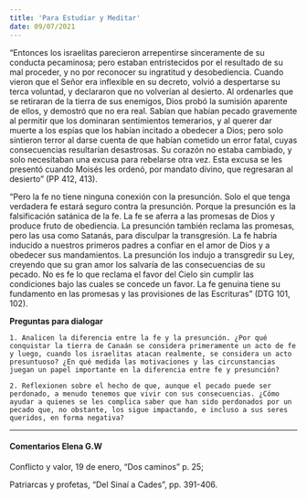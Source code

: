 ```yaml
---
title: 'Para Estudiar y Meditar'
date: 09/07/2021
---
```


“Entonces los israelitas parecieron arrepentirse sinceramente de su conducta pecaminosa; pero estaban entristecidos por el resultado de su mal proceder, y no por reconocer su ingratitud y desobediencia. Cuando vieron que el Señor era inflexible en su decreto, volvió a despertarse su terca voluntad, y declararon que no volverían al desierto. Al ordenarles que se retiraran de la tierra de sus enemigos, Dios probó la sumisión aparente de ellos, y demostró que no era real. Sabían que habían pecado gravemente al permitir que los dominaran sentimientos temerarios, y al querer dar muerte a los espías que los habían incitado a obedecer a Dios; pero solo sintieron terror al darse cuenta de que habían cometido un error fatal, cuyas consecuencias resultarían desastrosas. Su corazón no estaba cambiado, y solo necesitaban una excusa para rebelarse otra vez. Esta excusa se les presentó cuando Moisés les ordenó, por mandato divino, que regresaran al desierto” (PP 412, 413).

“Pero la fe no tiene ninguna conexión con la presunción. Solo el que tenga verdadera fe estará seguro contra la presunción. Porque la presunción es la falsificación satánica de la fe. La fe se aferra a las promesas de Dios y produce fruto de obediencia. La presunción también reclama las promesas, pero las usa como Satanás, para disculpar la transgresión. La fe habría inducido a nuestros primeros padres a confiar en el amor de Dios y a obedecer sus mandamientos. La presunción los indujo a transgredir su Ley, creyendo que su gran amor los salvaría de las consecuencias de su pecado. No es fe lo que reclama el favor del Cielo sin cumplir las condiciones bajo las cuales se concede un favor. La fe genuina tiene su fundamento en las promesas y las provisiones de las Escrituras” (DTG 101, 102).

**Preguntas para dialogar**

`1. Analicen la diferencia entre la fe y la presunción. ¿Por qué conquistar la tierra de Canaán se considera primeramente un acto de fe y luego, cuando los israelitas atacan realmente, se considera un acto presuntuoso? ¿En qué medida las motivaciones y las circunstancias juegan un papel importante en la diferencia entre fe y presunción?`

`2. Reflexionen sobre el hecho de que, aunque el pecado puede ser perdonado, a menudo tenemos que vivir con sus consecuencias. ¿Cómo ayudar a quienes se les complica saber que han sido perdonados por un pecado que, no obstante, los sigue impactando, e incluso a sus seres queridos, en forma negativa?`

---

#### Comentarios Elena G.W

Conflicto y valor, 19 de enero, “Dos caminos” p. 25;

Patriarcas y profetas, “Del Sinaí a Cades”, pp. 391-406.